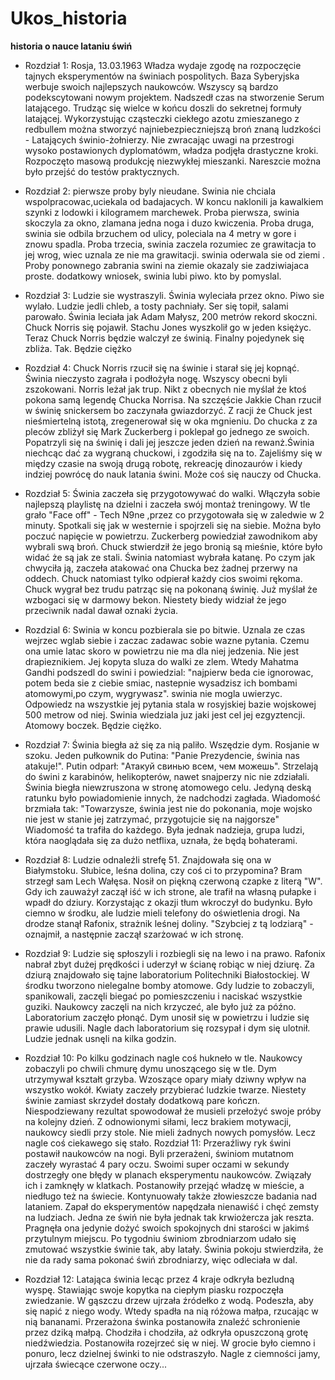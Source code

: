 # Ukos_historia
**historia o nauce lataniu świń**
* Rozdział 1: 
Rosja, 13.03.1963
Władza wydaje zgodę na rozpoczęcie tajnych eksperymentów na świniach pospolitych.
Baza Syberyjska werbuje swoich najlepszych naukowców.
Wszyscy są bardzo podekscytowani nowym projektem.
Nadszedł czas na stworzenie Serum latającego.
Trudząc się wielce w końcu doszli do sekretnej formuły latającej.
Wykorzystując cząsteczki ciekłego azotu zmieszanego z redbullem można stworzyć najniebezpieczniejszą broń znaną ludzkości - Latających świnio-żołnierzy.
Nie zwracając uwagi na przestrogi wysoko postawionych dyplomatówm, władza podjęła drastyczne kroki.
Rozpoczęto masową produkcję niezwykłej mieszanki.
Nareszcie można było przejść do testów praktycznych.
* Rozdział 2:
pierwsze proby byly nieudane.
Swinia nie chciala wspolpracowac,uciekala od badajacych.
W koncu naklonili ja kawalkiem szynki z lodowki i kilogramem marchewek.
Proba pierwsza, swinia skoczyla za okno, zlamana jedna noga i duzo kwiczenia.
Proba druga, swinia sie odbila brzuchem od ulicy, poleciala na 4 metry w gore i znowu spadla.
Proba trzecia, swinia zaczela rozumiec ze grawitacja to jej wrog, wiec uznala ze nie ma grawitacji.
swinia oderwala sie od ziemi . Proby ponownego zabrania swini na ziemie okazaly sie zadziwiajaca proste.
dodatkowy wniosek, swinia lubi piwo.
kto by pomyslal.
* Rozdział 3: 
Ludzie sie wystraszyli.
Świnia wyleciała przez okno.
Piwo sie wylało.
Ludzie jedli chleb, a tosty pachniały.
Ser się topił, salami parowało.
Świnia leciała jak Adam Małysz, 200 metrów rekord skoczni.
Chuck Norris się pojawił.
Stachu Jones wyszkolił go w jeden księżyc.
Teraz Chuck Norris będzie walczył ze świnią.
Finalny pojedynek się zbliża.
Tak.
Będzie ciężko

* Rozdział 4:
Chuck Norris rzucił się na świnie i starał się jej kopnąć.
 Świnia nieczysto zagrała i podłożyła nogę.
Wszyscy obecni byli zszokowani.
Norris leżał jak trup.
Nikt z obecnych nie myślał że ktoś pokona samą legendę Chucka Norrisa.
Na szczęście Jakkie Chan rzucił w świnię snickersem bo zaczynała gwiazdorzyć.
Z racji że Chuck jest nieśmiertelną istotą, zregenerował się w oka mgnieniu.
Do chucka z za pleców zbliżył się Mark Zuckerberg i poklepał go jednego ze swoich.
Popatrzyli się na świnię i dali jej jeszcze jeden dzień na rewanż.Świnia niechcąc dać za wygraną chuckowi, i zgodziła się na to. 
Zajeliśmy się w między czasie na swoją drugą robotę, rekreację dinozaurów i kiedy indziej powrócę do nauk latania świni.
Może coś się nauczy od Chucka.
* Rozdział 5:
Świnia zaczeła się przygotowywać do walki. Włączyła sobie najlepszą playlistę na dzielni i zaczeła swój montaż treningowy. W tle grało "Face off" - Tech N9ne ,przez co przygotowała się w zaledwie w 2 minuty. Spotkali się jak w westernie i spojrzeli się na siebie. Można było poczuć napięcie w powietrzu. Zuckerberg powiedział zawodnikom aby wybrali swą broń. Chuck stwierdził że jego bronią są mieśnie, które było widać że są jak ze stali. Świnia natomiast wybrała katanę. Po czym jak chwyciła ją, zaczeła atakować ona Chucka bez żadnej przerwy na oddech. Chuck natomiast tylko odpierał każdy cios swoimi rękoma. Chuck wygrał bez trudu patrząc się na pokonaną świnię. Już myślał że wzbogaci się w darmowy bekon. Niestety biedy widział że jego przeciwnik nadal dawał oznaki życia.  
* Rozdzial 6:
Swinia w koncu pozbierala sie po bitwie.
Uznala ze czas wejrzec wglab siebie i zaczac zadawac sobie wazne pytania.
Czemu ona umie latac skoro w powietrzu nie ma dla niej jedzenia.
Nie jest drapieznikiem.
Jej kopyta sluza do walki ze zlem.
Wtedy Mahatma Gandhi podszedl do swini i powiedzial: "najpierw beda cie ignorowac, potem beda sie z ciebie smiac, nastepnie wysadzisz ich bombami atomowymi,po czym, wygrywasz".
swinia nie mogla uwierzyc.
Odpowiedz na wszystkie jej pytania stala w rosyjskiej bazie wojskowej 500 metrow od niej.
Swinia wiedziala juz jaki jest cel jej ezgyztencji. 
Atomowy boczek.
Będzie ciężko.
* Rozdział 7:
Świnia biegła aż się za nią paliło. 
Wszędzie dym. 
Rosjanie w szoku. 
Jeden pułkownik do Putina: "Panie Prezydencie, świnia nas atakuje!". 
Putin odparł: "Атакуй свинью всем, чем можешь". 
Strzelają do świni z karabinów, helikopterów, nawet snajperzy nic nie zdziałali. 
Świnia biegła niewzruszona w stronę atomowego celu.
Jedyną deską ratunku było powiadomienie innych, że nadchodzi zagłada.
Wiadomość brzmiała tak: "Towarzysze, świnia jest nie do pokonania, moje wojsko nie jest w stanie jej zatrzymać, przygotujcie się na najgorsze"
Wiadomość ta trafiła do każdego.
Była jednak nadzieja, grupa ludzi, która naoglądała się za dużo netflixa, uznała, że będą bohaterami. 
* Rozdział 8:
Ludzie odnaleźli strefę 51.
Znajdowała się ona w Białymstoku.
Słubice, leśna dolina, czy coś ci to przypomina?
Bram strzegł sam Lech Wałęsa.
Nosił on piękną czerwoną czapke z literą "W".
Gdy ich zauważył zaczął iść w ich strone, ale trafił na własną pułapke i wpadł do dziury.
Korzystając z okazji tłum wkroczył do budynku.
Było ciemno w środku, ale ludzie mieli telefony do oświetlenia drogi.
Na drodze stanął Rafonix, strażnik leśnej doliny.
"Szybciej z tą lodziarą" - oznajmił, a następnie zaczął szarżować w ich stronę. 
* Rozdział 9:
Ludzie się spłoszyli i rozbiegli się na lewo i na prawo.
Rafonix nabrał zbyt dużej prędkości i uderzył w ścianę robiąc w niej dziurę.
Za dziurą znajdowało się tajne laboratorium Politechniki Białostockiej.
W środku tworzono nielegalne bomby atomowe.
Gdy ludzie to zobaczyli, spanikowali, zaczęli biegać po pomieszczeniu i naciskać wszystkie guziki.
Naukowcy zaczęli na nich krzyczeć, ale było już za późno.
Laboratorium zaczęło płonąć.
Dym unosił się w powietrzu i ludzie się prawie udusili.
Nagle dach laboratorium się rozsypał i dym się ulotnił.
Ludzie jednak usnęli na kilka godzin.
* Rozdział 10:
Po kilku godzinach nagle coś hukneło w tle.
Naukowcy zobaczyli po chwili chmurę dymu unoszącego się w tle.
Dym utrzymywał kształt grzyba. Wzoszące opary miały dziwny wpływ na wszystko wokół.
Kwiaty zaczeły przybierać ludzkie twarze.
Niestety świnie zamiast skrzydeł dostały dodatkową pare kończn.
Niespodziewany rezultat spowodował że musieli przełożyć swoje próby na kolejny dzień.
Z odnowionymi siłami, lecz brakiem motywacji, naukowcy siedli przy stole.
Nie mieli żadnych nowych pomysłów.
Lecz nagle coś ciekawego się stało.
Rozdział 11:
Przeraźliwy ryk świni postawił naukowców na nogi.
Byli przerażeni, świniom mutatnom zaczeły wyrastać 4 pary oczu.
Swoimi super oczami w sekundy dostrzegły one błędy w planach eksperymentu naukowców.
Związały ich i zamknęły w klatkach.
Postanowiły przejąć władzę w mieście, a niedługo też na świecie.
Kontynuowały także złowieszcze badania nad lataniem.
Zapał do eksperymentów napędzała nienawiść i chęć zemsty na ludziach.
Jedna ze świń nie była jednak tak krwiożercza jak reszta.
Pragnęła ona jedynie dożyć swoich spokojnych dni starości w jakimś przytulnym miejscu.
Po tygodniu świniom zbrodniarzom udało się zmutować wszystkie świnie tak, aby latały.
Świnia pokoju stwierdziła, że nie da rady sama pokonać świń zbrodniarzy, więc odleciała w dal.
* Rozdział 12:
Latająca świnia lecąc przez 4 kraje odkryła bezludną wyspę.
Stawiając swoje kopytka na ciepłym piasku rozpoczęła zwiedzanie.
W gąszczu drzew ujrzała źródełko z wodą.
Podeszła, aby się napić z niego wody.
Wtedy spadła na nią różowa małpa, rzucając w nią bananami.
Przerażona świnka postanowiła znaleźć schronienie przez dziką małpą.
Chodziła i chodziła, aż odkryła opuszczoną grotę niedźwiedzia.
Postanowiła rozejrzeć się w niej.
W grocie było ciemno i ponuro, lecz dzielnej świnki to nie odstraszyło.
Nagle z ciemności jamy, ujrzała świecące czerwone oczy...
